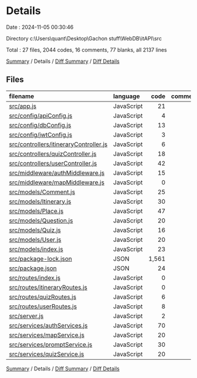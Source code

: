 # Details

Date : 2024-11-05 00:30:46

Directory c:\\Users\\quant\\Desktop\\Gachon stuff\\WebDB\\itAPI\\src

Total : 27 files,  2044 codes, 16 comments, 77 blanks, all 2137 lines

[Summary](results.md) / Details / [Diff Summary](diff.md) / [Diff Details](diff-details.md)

## Files
| filename | language | code | comment | blank | total |
| :--- | :--- | ---: | ---: | ---: | ---: |
| [src/app.js](/src/app.js) | JavaScript | 21 | 0 | 8 | 29 |
| [src/config/apiConfig.js](/src/config/apiConfig.js) | JavaScript | 4 | 0 | 0 | 4 |
| [src/config/dbConfig.js](/src/config/dbConfig.js) | JavaScript | 13 | 0 | 0 | 13 |
| [src/config/jwtConfig.js](/src/config/jwtConfig.js) | JavaScript | 3 | 0 | 0 | 3 |
| [src/controllers/itineraryController.js](/src/controllers/itineraryController.js) | JavaScript | 6 | 0 | 1 | 7 |
| [src/controllers/quizController.js](/src/controllers/quizController.js) | JavaScript | 18 | 1 | 3 | 22 |
| [src/controllers/userController.js](/src/controllers/userController.js) | JavaScript | 42 | 0 | 5 | 47 |
| [src/middleware/authMiddleware.js](/src/middleware/authMiddleware.js) | JavaScript | 15 | 0 | 7 | 22 |
| [src/middleware/mapMiddleware.js](/src/middleware/mapMiddleware.js) | JavaScript | 0 | 1 | 0 | 1 |
| [src/models/Comment.js](/src/models/Comment.js) | JavaScript | 25 | 0 | 2 | 27 |
| [src/models/Itinerary.js](/src/models/Itinerary.js) | JavaScript | 30 | 0 | 2 | 32 |
| [src/models/Place.js](/src/models/Place.js) | JavaScript | 47 | 0 | 3 | 50 |
| [src/models/Question.js](/src/models/Question.js) | JavaScript | 20 | 0 | 1 | 21 |
| [src/models/Quiz.js](/src/models/Quiz.js) | JavaScript | 16 | 0 | 2 | 18 |
| [src/models/User.js](/src/models/User.js) | JavaScript | 20 | 6 | 0 | 26 |
| [src/models/index.js](/src/models/index.js) | JavaScript | 23 | 6 | 8 | 37 |
| [src/package-lock.json](/src/package-lock.json) | JSON | 1,561 | 0 | 1 | 1,562 |
| [src/package.json](/src/package.json) | JSON | 24 | 0 | 1 | 25 |
| [src/routes/index.js](/src/routes/index.js) | JavaScript | 0 | 1 | 0 | 1 |
| [src/routes/itineraryRoutes.js](/src/routes/itineraryRoutes.js) | JavaScript | 0 | 0 | 1 | 1 |
| [src/routes/quizRoutes.js](/src/routes/quizRoutes.js) | JavaScript | 6 | 0 | 2 | 8 |
| [src/routes/userRoutes.js](/src/routes/userRoutes.js) | JavaScript | 8 | 0 | 2 | 10 |
| [src/server.js](/src/server.js) | JavaScript | 2 | 0 | 3 | 5 |
| [src/services/authServices.js](/src/services/authServices.js) | JavaScript | 70 | 0 | 8 | 78 |
| [src/services/mapService.js](/src/services/mapService.js) | JavaScript | 20 | 0 | 6 | 26 |
| [src/services/promptService.js](/src/services/promptService.js) | JavaScript | 30 | 0 | 7 | 37 |
| [src/services/quizService.js](/src/services/quizService.js) | JavaScript | 20 | 1 | 4 | 25 |

[Summary](results.md) / Details / [Diff Summary](diff.md) / [Diff Details](diff-details.md)